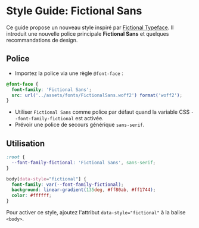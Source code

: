 # Style Guide: Fictional Sans

Ce guide propose un nouveau style inspiré par [Fictional Typeface](https://fictional-typeface.com/). Il introduit une nouvelle police principale **Fictional Sans** et quelques recommandations de design.

## Police
- Importez la police via une règle `@font-face` :

```css
@font-face {
  font-family: 'Fictional Sans';
  src: url('../assets/fonts/FictionalSans.woff2') format('woff2');
}
```

- Utiliser `Fictional Sans` comme police par défaut quand la variable CSS `--font-family-fictional` est activée.
- Prévoir une police de secours générique `sans-serif`.

## Utilisation

```css
:root {
  --font-family-fictional: 'Fictional Sans', sans-serif;
}

body[data-style="fictional"] {
  font-family: var(--font-family-fictional);
  background: linear-gradient(135deg, #ff80ab, #ff1744);
  color: #ffffff;
}
```

Pour activer ce style, ajoutez l'attribut `data-style="fictional"` à la balise `<body>`.
